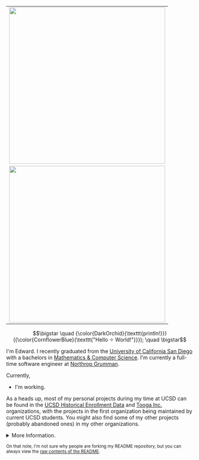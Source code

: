 <table border="0" align="right">
  <tr>
    <td><img src="https://streak-stats.demolab.com?user=ewang2002&ring=DD6304" width="420"/> </td>
  </tr>
  <tr>
    <!-- add empty cell here so we don't get alternating colors on the table -->
  </tr>
  <tr>
    <td><img src="https://github-readme-stats.vercel.app/api/top-langs/?username=ewang2002&langs_count=8&layout=compact&hide=css,latex,tex,cmake&exclude_repo=AdventOfCode" width="420"/></td>
  </tr>
</table>


$$\bigstar \quad {\color{DarkOrchid}{\texttt{println!}}}({\color{CornflowerBlue}{\texttt{"Hello ✧ World!"}}}); \quad \bigstar$$

I'm Edward. I recently graduated from the [University of California San Diego](http://ucsd.edu/) with a bachelors in [Mathematics & Computer Science](https://math.ucsd.edu/students/undergraduate/ma30-math-computer-science-b-s/). I'm currently a full-time software engineer at [Northrop Grumman](https://www.northropgrumman.com/).

Currently, 
- I'm working.

As a heads up, most of my personal projects during my time at UCSD can be found in the [UCSD Historical Enrollment Data](https://github.com/UCSD-Historical-Enrollment-Data) and [Tooga Inc.](https://github.com/ToogaInc) organizations, with the projects in the first organization being maintained by current UCSD students. You might also find some of my other projects (probably abandoned ones) in my other organizations. 

<details>
<summary>More Information.</summary>
<br> 

_Note: I've recreated this repository on November 26, 2024 to clean up some stuff._
  
<details>
<summary>📝 Experience.</summary>
<br> 

Previously, I was
- a Fall 2023 software engineer co-op at [Northrop Grumman](https://northropgrumman.com/) working on a number of internal applications (again). 
- a Summer 2023 software engineer intern at [Intuit](https://www.intuit.com/) working on the frontend part of the new deduplication capability, and enhancements to the completecheck page, for TurboTax Online.
- a Fall 2022 software engineer co-op at [Northrop Grumman](https://northropgrumman.com/) working on a number of internal applications.
- an [CSE instructional assistant](https://cse.ucsd.edu/undergraduate/undergraduate-tutors) at UCSD for 8 quarters, primarily for CSE 8B and CSE 11.

In terms of volunteering, I was
- a maintainer for the [Pitt CSC Summer 2024 Internship List](https://github.com/pittcsc/Summer2024-Internships) repository, before Simplify took ownership of it.

---

</details>


<details>
<summary>📧 Contacting Me.</summary>
<br> 

### GitHub
For questions about any of my projects, please leave an issue in the respective GitHub repository. Feel free to assign me to the issue so I am notified of it.

### Email 
If you prefer a more private form of communication, or prefer asking me directly, my personal email is `ewang20027+gh`, followed by Gmail's domain. 
When emailing, please identify your GitHub account username and how you found my profile. I'll generally try to respond within 5 days. 
If you do not receive a response after a few days, feel free to send me another email -- it's possible I saw your email but forgot to reply. 

---

</details>


<details>
<summary>🤷 Miscellaneous.</summary>
<br> 

### Profile Picture
- Aiden T. drew the blobcat that is in the foreground.
- Ruby designed the profile picture.
  
  ![image](https://user-images.githubusercontent.com/37031713/199368106-d0a20084-adac-43c6-a706-47b7aefac3b5.png)
  
### README Images
- The Current Streaks image was taken from [here](https://streak-stats.demolab.com/demo/).
- The Most Used Languages image was taken from [here](https://github.com/anuraghazra/github-readme-stats).

---

</details>


</details>

<sub>On that note, I'm not sure why people are forking my README repository, but you can always view the <a href="https://raw.githubusercontent.com/ewang2002/ewang2002/main/README.md">raw contents of the README</a>.<sub>

<!--
| First Header  | Second Header | Second Header | Second Header |
| ------------- | ------------- | ------------- | ------------- |
| Content Cell  | Content Cell  | Content Cell  | Content Cell  |
| Content Cell  | Content Cell  | Content Cell  | Content Cell  |
--> 

